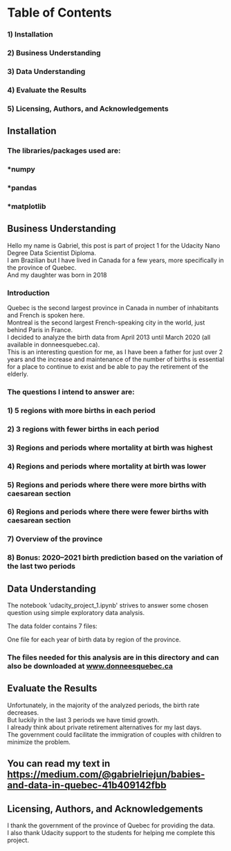 # Table of Contents 

### 1) Installation
### 2) Business Understanding
### 3) Data Understanding
### 4) Evaluate the Results
### 5) Licensing, Authors, and Acknowledgements

## Installation

### The libraries/packages used are:

### *numpy
### *pandas
### *matplotlib

## Business Understanding

Hello my name is Gabriel, this post is part of project 1 for the Udacity Nano Degree Data Scientist Diploma.<br>
I am Brazilian but I have lived in Canada for a few years, more specifically in the province of Quebec.<br>
And my daughter was born in 2018<br>

### Introduction
Quebec is the second largest province in Canada in number of inhabitants and French is spoken here.<br>
Montreal is the second largest French-speaking city in the world, just behind Paris in France.<br>
I decided to analyze the birth data from April 2013 until March 2020 (all available in donneesquebec.ca).<br>
This is an interesting question for me, as I have been a father for just over 2 years and the increase and maintenance of the number of births is essential for a place to continue to exist and be able to pay the retirement of the elderly.

### The questions I intend to answer are:<br>

### 1) 5 regions with more births in each period<br>
### 2) 3 regions with fewer births in each period<br>
### 3) Regions and periods where mortality at birth was highest<br>
### 4) Regions and periods where mortality at birth was lower<br>
### 5) Regions and periods where there were more births with caesarean section<br>
### 6) Regions and periods where there were fewer births with caesarean section<br>
### 7) Overview of the province<br>
### 8) Bonus: 2020–2021 birth prediction based on the variation of the last two periods<br>


## Data Understanding

The notebook 'udacity_project_1.ipynb' strives to answer some chosen question using simple exploratory data analysis.

The data folder contains 7 files:

One file for each year of birth data by region of the province.

### The files needed for this analysis are in this directory and can also be downloaded at www.donneesquebec.ca<br>

## Evaluate the Results

Unfortunately, in the majority of the analyzed periods, the birth rate decreases.<br>
But luckily in the last 3 periods we have timid growth.<br>
I already think about private retirement alternatives for my last days.<br>
The government could facilitate the immigration of couples with children to minimize the problem.<br>

## You can read my text in https://medium.com/@gabrielriejun/babies-and-data-in-quebec-41b409142fbb


## Licensing, Authors, and Acknowledgements

 I thank the government of the province of Quebec for providing the data.<br>
 I also thank Udacity support to the students for helping me complete this project.<br>

